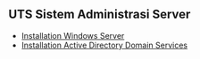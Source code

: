 ## UTS Sistem Administrasi Server
- [Installation Windows Server](https://github.com/andreasjp0/UTS-Sistem-Administrasi-Server/blob/main/UTS%20Sistem%20Administrasi%20Server.md#installation-windows-server-2022-using-virtualbox)
- [Installation Active Directory Domain Services](https://github.com/andreasjp0/UTS-Sistem-Administrasi-Server/blob/main/UTS%20Sistem%20Administrasi%20Server.md#installation-active-directory-domain-services)
